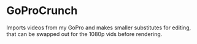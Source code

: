 GoProCrunch
===========

Imports videos from my GoPro and makes smaller substitutes for editing, that can be swapped out for the 1080p vids before rendering.

